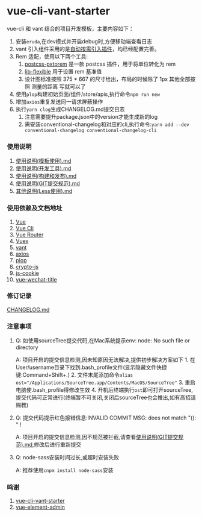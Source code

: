 # vue-cli-vant-starter #

vue-cli 和 vant 结合的项目开发模板，主要内容如下：
1. 安装`eruda`,在dev模式并开启debug时,方便移动端查看日志
2. vant 引入组件采用的是[自动按需引入插件](https://youzan.github.io/vant/#/zh-CN/quickstart)，均已经配置完善。
3. Rem 适配，使用以下两个工具:
    1. [postcss-pxtorem](https://github.com/cuth/postcss-pxtorem) 是一款 postcss 插件，用于将单位转化为 rem
    2. [lib-flexible](https://github.com/amfe/lib-flexible) 用于设置 rem 基准值
    3. 设计图标准按照 375 * 667 的尺寸给出，布局的时候除了 1px 其他全部按照 测量的距离 写就可以了
4. 使用`plop`构建初始页面/组件/store/apis,执行命令`npm run new`
5. 增加`axios`重复发送同一请求屏蔽操作
6. 执行`yarn clog`生成CHANGELOG.md提交日志
      1. 注意需要提升package.json中的version才能生成新的log
      2. 需安装conventional-changelog和对应的cli,执行命令:`yarn add --dev conventional-changelog conventional-changelog-cli`

### 使用说明 ###
1. [使用说明(模板使用).md](./使用说明(模板使用).md)
2. [使用说明(开发工具).md](./使用说明(开发工具).md)
3. [使用说明(构建和发布).md](./使用说明(构建和发布).md)
4. [使用说明(GIT提交规范).md](./使用说明(GIT提交规范).md)
5. [其他说明(Less使用).md](./其他说明(Less使用).md)

### 使用依赖及文档地址 ###

1. [Vue](https://cn.vuejs.org/)
2. [Vue Cli](https://cli.vuejs.org/zh/guide/cli-service.html)
3. [Vue Router](https://router.vuejs.org/zh/guide/#html)
4. [Vuex](https://vuex.vuejs.org/zh/)
5. [vant](https://youzan.github.io/vant/#/zh-CN/)
6. [axios](http://www.axios-js.com/)
7. [plop](https://www.npmjs.com/package/plop)
8. [crypto-js](https://www.npmjs.com/package/crypto-js)
9. [js-cookie](https://www.npmjs.com/package/js-cookie)
10. [vue-wechat-title](https://www.npmjs.com/package/vue-wechat-title)


### 修订记录 ###
[CHANGELOG.md](./CHANGELOG.md)

### 注意事项 ###
1. Q: 如使用sourceTree提交代码,在Mac系统提示env: node: No such file or directory

   A: 项目开启的提交信息检测,因未知原因无法解决,提供初步解决方案如下
        1. 在User/username目录下找到.bash_profile文件(显示隐藏文件快捷键:Command+Shift+.)
        2. 文件末尾添加命令`alias ost="/Applications/SourceTree.app/Contents/MacOS/SourceTree"`
        3. 重启电脑使.bash_profile得修改生效
        4. 开机后终端执行`ost`即可打开sourceTree,提交代码可正常进行(终端暂不可关闭,关闭后sourceTree也会推出,如有高招请赐教)

2. Q: 提交代码提示红色报错信息:INVALID COMMIT MSG: does not match "<type>(<scope>): <subject>" !

   A: 项目开启的提交信息检测,因不规范被拦截,请查看[使用说明(GIT提交规范).md](./使用说明(GIT提交规范).md),修改后进行重新提交
3. Q: node-sass安装时间过长,或超时安装失败

   A: 推荐使用`cnpm install node-sass`安装


### 鸣谢 ###

1. [vue-cli-vant-starter](https://github.com/fxss5201/vue-cli-vant-starter)
2. [vue-element-admin](https://github.com/PanJiaChen/vue-element-admin)